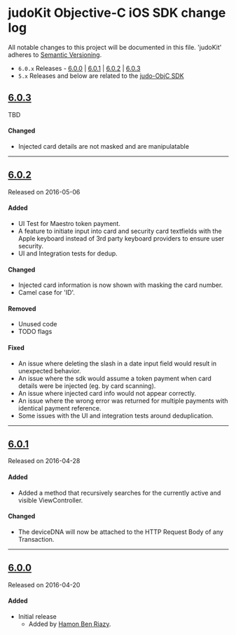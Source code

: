 # judoKit Objective-C iOS SDK change log
All notable changes to this project will be documented in this file.
'judoKit' adheres to [Semantic Versioning](http://semver.org/).

- `6.0.x` Releases - [6.0.0](#600) | [6.0.1](#601) | [6.0.2](#602) | [6.0.3](#603)
- `5.x` Releases and below are related to the [judo-ObjC SDK](https://github.com/JudoPay/Judo-ObjC)


## [6.0.3](https://github.com/JudoPay/JudoKitObjC/releases/tag/6.0.3)
TBD

#### Changed
- Injected card details are not masked and are manipulatable

---

## [6.0.2](https://github.com/JudoPay/JudoKitObjC/releases/tag/6.0.2)
Released on 2016-05-06

#### Added
- UI Test for Maestro token payment.
- A feature to initiate input into card and security card textfields with the Apple keyboard instead of 3rd party keyboard providers to ensure user security.
- UI and Integration tests for dedup.

#### Changed
- Injected card information is now shown with masking the card number.
- Camel case for 'ID'.

#### Removed
- Unused code
- TODO flags

#### Fixed
- An issue where deleting the slash in a date input field would result in unexpected behavior.
- An issue where the sdk would assume a token payment when card details were be injected (eg. by card scanning).
- An issue where injected card info would not appear correctly.
- An issue where the wrong error was returned for multiple payments with identical payment reference.
- Some issues with the UI and integration tests around deduplication.

---

## [6.0.1](https://github.com/JudoPay/JudoKitObjC/releases/tag/6.0.1)
Released on 2016-04-28

#### Added
- Added a method that recursively searches for the currently active and visible ViewController.

#### Changed
- The deviceDNA will now be attached to the HTTP Request Body of any Transaction.

---

## [6.0.0](https://github.com/JudoPay/JudoKitObjC/releases/tag/6.0.0)
Released on 2016-04-20

#### Added
- Initial release
	- Added by [Hamon Ben Riazy](https://github.com/ryce).
